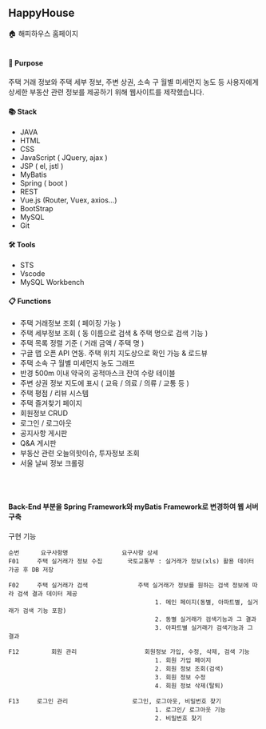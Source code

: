 ## HappyHouse
:house: 해피하우스 홈페이지
<br>
<br>

#### 📝 Purpose

주택 거래 정보와 주택 세부 정보, 주변 상권, 소속 구 월별 미세먼지 농도 등 사용자에게 상세한 부동산 관련 정보를 제공하기 위해 웹사이트를 제작했습니다.
<br>

#### 📚 Stack

- JAVA
- HTML
- CSS
- JavaScript ( JQuery, ajax )
- JSP ( el, jstl )
- MyBatis
- Spring ( boot )
- REST
- Vue.js (Router, Vuex, axios...)
- BootStrap
- MySQL
- Git


#### 🛠 Tools

- STS
- Vscode
- MySQL Workbench


#### 📋 Functions

- 주택 거래정보 조회 ( 페이징 가능 )
- 주택 세부정보 조회 ( 동 이름으로 검색 & 주택 명으로 검색 기능 )
- 주택 목록 정렬 기준 ( 거래 금액 / 주택 명 )
- 구글 맵 오픈 API 연동. 주택 위치 지도상으로 확인 가능 & 로드뷰
- 주택 소속 구 월별 미세먼지 농도 그래프
- 반경 500m 이내 약국의 공적마스크 잔여 수량 테이블
- 주변 상권 정보 지도에 표시 ( 교육 / 의료 / 의류 / 교통 등 )
- 주택 평점 / 리뷰 시스템
- 주택 즐겨찾기 페이지
- 회원정보 CRUD
- 로그인 / 로그아웃
- 공지사항 게시판
- Q&A 게시판
- 부동산 관련 오늘의핫이슈, 투자정보 조회
- 서울 날씨 정보 크롤링
<br>
<br>


#### Back-End 부분을 Spring Framework와 myBatis Framework로 변경하여 웹 서버 구축

구현 기능

    순번		요구사항명				요구사항 상세
    F01		주택 실거래가 정보 수집	    국토교통부 : 실거래가 정보(xls) 활용 데이터 가공 후 DB 저장

    F02		주택 실거래가 검색	        	주택 실거래가 정보를 원하는 검색 정보에 따라 검색 결과 데이터 제공
							                 1. 메인 페이지(동별, 아파트별, 실거래가 검색 기능 포함)
							                 2. 동별 실거래가 검색기능과 그 결과
							                 3. 아파트별 실거래가 검색기능과 그 결과

    F12     	회원 관리		    		회원정보 가입, 수정, 삭제, 검색 기능
						                     1. 회원 가입 페이지
							                 2. 회원 정보 조회(검색)
							                 3. 회원 정보 수정
							                 4. 회원 정보 삭제(탈퇴)

    F13		로그인 관리		        	로그인, 로그아웃, 비밀번호 찾기
							                 1. 로그인/ 로그아웃 기능
							                 2. 비밀번호 찾기
							                 
							                 

